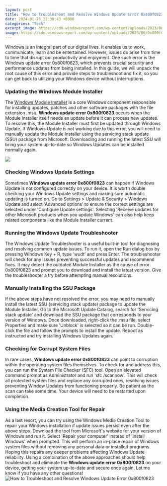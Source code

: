 ```yaml
---
layout: post
title: "How to Troubleshoot and Resolve Windows Update Error 0x800f0823"
date: 2024-01-26 22:30:43 +0000
categories: "Tech"
excerpt_image: https://cdn.windowsreport.com/wp-content/uploads/2023/06/0x800f0823-930x620.jpg
image: https://cdn.windowsreport.com/wp-content/uploads/2023/06/0x800f0823-930x620.jpg
---
```


Windows is an integral part of our digital lives. It enables us to work, communicate, learn and be entertained. However, issues do arise from time to time that disrupt our productivity and enjoyment. One such error is the Windows update error 0x800f0823, which prevents crucial security and performance updates from being installed. In this guide, we will unpack the root cause of this error and provide steps to troubleshoot and fix it, so you can get back to utilizing your Windows device without interruptions.
### Updating the Windows Module Installer 
The [Windows Module Installer](https://store.fi.io.vn/white-poodle-bunny-dog-with-easter-eggs-basket-cool-2) is a core Windows component responsible for installing updates, patches and other software packages with the file extension .msu. **Windows update error 0x800f0823** occurs when the Module Installer itself needs an update before it can process new updates. To resolve this, the Module Installer must first be updated through Windows Update. If Windows Update is not working due to this error, you will need to manually update the Module Installer using the servicing stack update (SSU) package from Microsoft. Downloading and running the latest SSU will bring your system up-to-date so Windows Updates can be installed normally again.

![](https://ugetfix.com/wp-content/uploads/articles/askit/how-to-fix-windows-update-error-0x800f0823_en.jpg)
### Checking Windows Update Settings
Sometimes **Windows update error 0x800f0823** can happen if Windows Update is not configured correctly on your device. It is worth double checking your Windows Update settings and making sure automatic updating is turned on. Go to Settings > Update & Security > Windows Update and select 'Advanced options' to ensure the correct settings are selected under 'Configure Update settings'. Selecting 'Receive updates for other Microsoft products when you update Windows' can also help keep related components like the Module Installer current.
### Running the Windows Update Troubleshooter 
The Windows Update Troubleshooter is a useful built-in tool for diagnosing and resolving common update issues. To run it, open the Run dialog box by pressing Windows Key + R, type 'wudt' and press Enter. The troubleshooter will check for any issues preventing successful updates and recommend fixes. It may detect the outdated Module Installer as the cause of error 0x800f0823 and prompt you to download and install the latest version. Give the troubleshooter a try before attempting manual resolutions.
### Manually Installing the SSU Package
If the above steps have not resolved the error, you may need to manually install the latest SSU (servicing stack update) package to update the Module Installer. Go to the Microsoft Update Catalog, search for 'Servicing stack update' and download the SSU package that corresponds to your version of Windows. Once downloaded, right-click the .msu file, select Properties and make sure 'Unblock' is selected so it can be run. Double-click the file and follow the prompts to install the update. Reboot as instructed and try installing Windows Updates again.
### Checking for Corrupt System Files
In rare cases, **Windows update error 0x800f0823** can point to corruption within the operating system files themselves. To check for and address this, you can run the System File Checker (SFC) tool. Open an elevated command prompt as Administrator and run 'sfc /scannow'. This will check all protected system files and replace any corrupted ones, resolving issues preventing Window Updates from functioning properly. Be patient as the scan can take some time. Your device will need to be restarted upon completion.
### Using the Media Creation Tool for Repair 
As a last resort, you can try using the Windows Media Creation Tool to repair your Windows installation if update issues persist even after the above steps. Download the tool from Microsoft's website for your version of Windows and run it. Select 'Repair your computer' instead of 'Install Windows' when prompted. This will perform an in-place repair of Windows system files without removing any personal data or installed programs. Hoping this repairs any deeper problems affecting Windows Update reliability.
Using a combination of the above approaches should help troubleshoot and eliminate the **Windows update error 0x800f0823** on your device, getting your system up-to-date and secure once again. Let me know if you have any other questions!
![How to Troubleshoot and Resolve Windows Update Error 0x800f0823](https://cdn.windowsreport.com/wp-content/uploads/2023/06/0x800f0823-930x620.jpg)